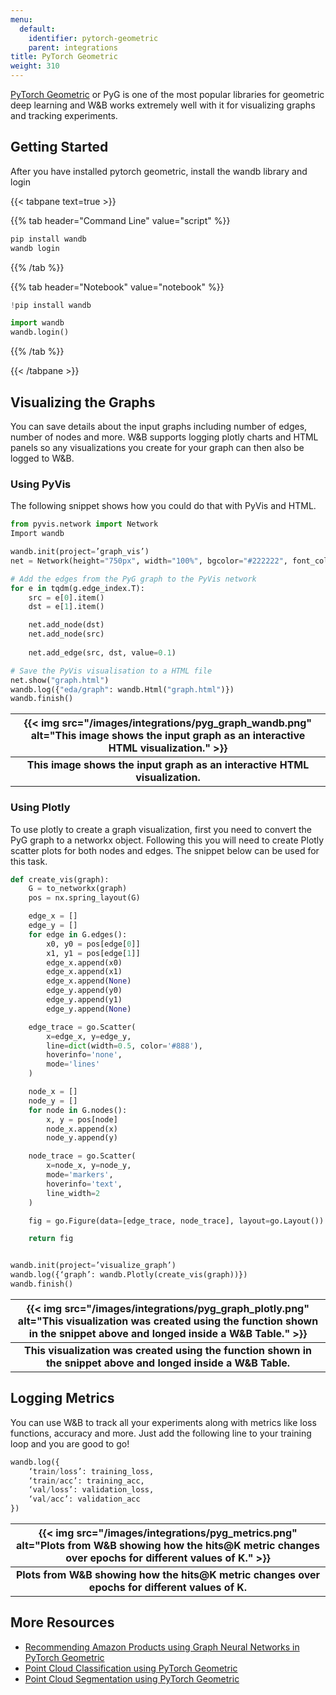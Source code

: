 ```yaml
---
menu:
  default:
    identifier: pytorch-geometric
    parent: integrations
title: PyTorch Geometric
weight: 310
---
```

[PyTorch Geometric](https://github.com/pyg-team/pytorch_geometric) or PyG is one of the most popular libraries for geometric deep learning and W&B works extremely well with it for visualizing graphs and tracking experiments.

## Getting Started

After you have installed pytorch geometric, install the wandb library and login

{{< tabpane text=true >}}

{{% tab header="Command Line" value="script" %}}

```python
pip install wandb
wandb login
```

{{% /tab %}}

{{% tab header="Notebook" value="notebook" %}}

```python
!pip install wandb

import wandb
wandb.login()
```

{{% /tab %}}

{{< /tabpane >}}

## Visualizing the Graphs

You can save details about the input graphs including number of edges, number of nodes and more. W&B supports logging plotly charts and HTML panels so any visualizations you create for your graph can then also be logged to W&B.

### Using PyVis

The following snippet shows how you could do that with PyVis and HTML.

```python
from pyvis.network import Network
Import wandb

wandb.init(project=’graph_vis’)
net = Network(height="750px", width="100%", bgcolor="#222222", font_color="white")

# Add the edges from the PyG graph to the PyVis network
for e in tqdm(g.edge_index.T):
    src = e[0].item()
    dst = e[1].item()

    net.add_node(dst)
    net.add_node(src)
    
    net.add_edge(src, dst, value=0.1)

# Save the PyVis visualisation to a HTML file
net.show("graph.html")
wandb.log({"eda/graph": wandb.Html("graph.html")})
wandb.finish()
```

| {{< img src="/images/integrations/pyg_graph_wandb.png" alt="This image shows the input graph as an interactive HTML visualization." >}} | 
|:--:| 
| **This image shows the input graph as an interactive HTML visualization.** |

### Using Plotly

To use plotly to create a graph visualization, first you need to convert the PyG graph to a networkx object. Following this you will need to create Plotly scatter plots for both nodes and edges. The snippet below can be used for this task.

```python
def create_vis(graph):
    G = to_networkx(graph)
    pos = nx.spring_layout(G)

    edge_x = []
    edge_y = []
    for edge in G.edges():
        x0, y0 = pos[edge[0]]
        x1, y1 = pos[edge[1]]
        edge_x.append(x0)
        edge_x.append(x1)
        edge_x.append(None)
        edge_y.append(y0)
        edge_y.append(y1)
        edge_y.append(None)

    edge_trace = go.Scatter(
        x=edge_x, y=edge_y,
        line=dict(width=0.5, color='#888'),
        hoverinfo='none',
        mode='lines'
    )

    node_x = []
    node_y = []
    for node in G.nodes():
        x, y = pos[node]
        node_x.append(x)
        node_y.append(y)

    node_trace = go.Scatter(
        x=node_x, y=node_y,
        mode='markers',
        hoverinfo='text',
        line_width=2
    )

    fig = go.Figure(data=[edge_trace, node_trace], layout=go.Layout())

    return fig


wandb.init(project=’visualize_graph’)
wandb.log({‘graph’: wandb.Plotly(create_vis(graph))})
wandb.finish()
```

| {{< img src="/images/integrations/pyg_graph_plotly.png" alt="This visualization was created using the function shown in the snippet above and longed inside a W&B Table." >}} | 
|:--:| 
| **This visualization was created using the function shown in the snippet above and longed inside a W&B Table.** |

## Logging Metrics

You can use W&B to track all your experiments along with metrics like loss functions, accuracy and more. Just add the following line to your training loop and you are good to go!

```python
wandb.log({
	‘train/loss’: training_loss,
	‘train/acc’: training_acc,
	‘val/loss’: validation_loss,
	‘val/acc’: validation_acc
})
```

| {{< img src="/images/integrations/pyg_metrics.png" alt="Plots from W&B showing how the hits@K metric changes over epochs for different values of K." >}} | 
|:--:| 
| **Plots from W&B showing how the hits@K metric changes over epochs for different values of K.** |

## More Resources

- [Recommending Amazon Products using Graph Neural Networks in PyTorch Geometric](https://wandb.ai/manan-goel/gnn-recommender/reports/Recommending-Amazon-Products-using-Graph-Neural-Networks-in-PyTorch-Geometric--VmlldzozMTA3MzYw#what-does-the-data-look-like?)
- [Point Cloud Classification using PyTorch Geometric](https://wandb.ai/geekyrakshit/pyg-point-cloud/reports/Point-Cloud-Classification-using-PyTorch-Geometric--VmlldzozMTExMTE3)
- [Point Cloud Segmentation using PyTorch Geometric](https://wandb.ai/wandb/point-cloud-segmentation/reports/Point-Cloud-Segmentation-using-Dynamic-Graph-CNN--VmlldzozMTk5MDcy)